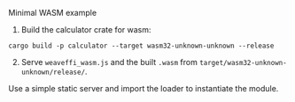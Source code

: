 Minimal WASM example

1. Build the calculator crate for wasm:

```
cargo build -p calculator --target wasm32-unknown-unknown --release
```

2. Serve `weaveffi_wasm.js` and the built `.wasm` from `target/wasm32-unknown-unknown/release/`.

Use a simple static server and import the loader to instantiate the module.
